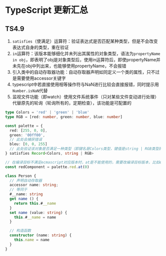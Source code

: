 # TypeScript 更新汇总

## TS4.9

1. `satisfies`（使满足）运算符：验证表达式是否匹配某种类型，但是不会改变表达式自身的类型，重在验证
2. `in`运算符：该版本能够细化并未列出其属性的对象类型，语法为`propertyName in obj`，即表明了obj是对象类型后，使用in运算符后，即使propertyName并未先在obj中列出来，也能够使用propertyName，不会报错
3. 引入类中的自动存取器功能：自动存取器声明如同定义一个类的属性，只不过是需要使用accessor关键字
4. typescript中若直接使用相等操作符与NaN进行比较会直接报错，同时提示用`Number.isNaN`代替
5. 监视文件功能（即watch）使用文件系统事件（只对某些文件变动进行处理）代替原先的轮询（轮询所有的，定期检查），该功能是可配置的

<!-- tabs:start -->

<!-- tab:satisfies运算符 -->
```typescript
type Colors = 'red' | 'green' | 'blue'
type RGB = [red: number, green: number, blue: number]

const palette = {
  red: [255, 0, 0],
  green: '00ff00',
  // 此处会捕获错误
  bleu: [0, 0, 255]
  // 此处验证该对象是否满足一种类型（即键名是Colors类型，键值是string | RGB类型的对象）
} satisfies Record<Colors, string | RGB>

// 在编译目标不满足ecmascript对应版本时，at是不能使用的，需要改编译目标版本，比如es2015，esnext等
const redComponent = palette.red.at(0)
```

<!-- tab:自动存取器 -->
```typescript
class Person {
  // 声明自动存取器
  accessor name: string;
  // 等同于
  #__name: string
  get name () {
    return this.#__name
  }
  set name (value: string) {
    this.#__name = name
  }

  // 构造函数
  constructor (name: string) {
    this.name = name
  }
}
```
<!-- tabs:end -->